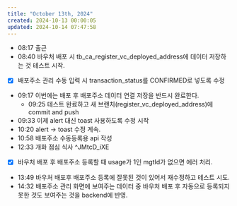 ```yaml
---
title: "October 13th, 2024"
created: 2024-10-13 00:00:05
updated: 2024-10-14 07:47:58
---
```

  * 08:17 출근
  * 08:40 바우처 배포 시 tb_ca_register_vc_deployed_address에 데이터 저장하는 것 테스트 시작.
  * [x] 배포주소 관리 수동 입력 시 transaction_status를 CONFIRMED로 넣도록 수정
  * 09:17 이번에는 배포 후 배포주소 데이터 연결 저장을 반드시 완료한다.
    * 09:25 테스트 완료하고 새 브랜치(register_vc_deployed_address)에 commit and push
  * 09:33 이제 alert 대신 toast 사용하도록 수정 시작
  * 10:20 alert -> toast 수정 계속.
  * 10:58 배포주소 수동등록용 api 작성
  * 12:33 개화 점심 식사 ^JMtcD_iXE
  * [x] 바우처 배포 후 배포주소 등록할 때 usage가 1인 mgtId가 없으면 에러 처리.
  * 13:49 바우처 배포후 배포주소 등록에 잘못된 것이 있어서 재수정하고 테스트 시도.
  * 14:32 배포주소 관리 화면에 보여주는 데이터 중 바우처 배포 후 자동으로 등록되지 못한 것도 보여주는 것을 backend에 반영.